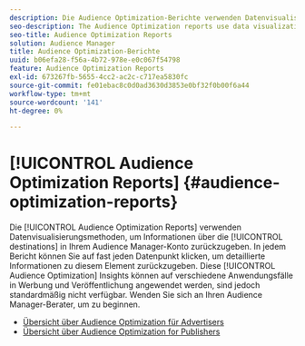 ```yaml
---
description: Die Audience Optimization-Berichte verwenden Datenvisualisierungsmethoden, um Informationen über die Ziele in Ihrem Audience Manager-Konto zurückzugeben. In jedem Bericht können Sie auf fast jeden Datenpunkt klicken, um detaillierte Informationen zu diesem Element zurückzugeben. Diese Audience Optimization Insights können auf verschiedene Anwendungsfälle in Werbung und Veröffentlichung angewendet werden, sind jedoch standardmäßig nicht verfügbar. Wenden Sie sich an Ihren Audience Manager-Berater, um zu beginnen.
seo-description: The Audience Optimization reports use data visualization methods to return information on the destinations in your Audience Manager account. In each report, you can click on almost any data point to return detailed information about that item. These Audience Optimization insights can be applied to several use cases across advertising and publishing channels, but are not available by default. Contact your Audience Manager consultant to get started.
seo-title: Audience Optimization Reports
solution: Audience Manager
title: Audience Optimization-Berichte
uuid: b06efa28-f56a-4b72-978e-e0c067f54798
feature: Audience Optimization Reports
exl-id: 673267fb-5655-4cc2-ac2c-c717ea5830fc
source-git-commit: fe01ebac8c0d0ad3630d3853e0bf32f0b00f6a44
workflow-type: tm+mt
source-wordcount: '141'
ht-degree: 0%

---
```


# [!UICONTROL Audience Optimization Reports] {#audience-optimization-reports}

Die [!UICONTROL Audience Optimization Reports] verwenden Datenvisualisierungsmethoden, um Informationen über die [!UICONTROL destinations] in Ihrem Audience Manager-Konto zurückzugeben. In jedem Bericht können Sie auf fast jeden Datenpunkt klicken, um detaillierte Informationen zu diesem Element zurückzugeben. Diese [!UICONTROL Audience Optimization] Insights können auf verschiedene Anwendungsfälle in Werbung und Veröffentlichung angewendet werden, sind jedoch standardmäßig nicht verfügbar. Wenden Sie sich an Ihren Audience Manager-Berater, um zu beginnen.

+ [Übersicht über Audience Optimization für Advertisers](aor-advertisers/aor-advertisers.md)
+ [Übersicht über Audience Optimization for Publishers](aor-publishers/aor-publishers.md)
